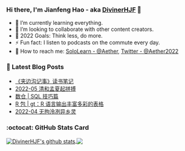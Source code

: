### Hi there, I'm Jianfeng Hao - aka [DivinerHJF](https://aetherhjf.netlify.app/) 👋

- 🌱 I’m currently learning everything.
- 👯 I’m looking to collaborate with other content creators.
- 🥅 2022 Goals: Think less, do more.
- ⚡ Fun fact: I listen to podcasts on the commute every day.
- 💌 How to reach me: [SoloLearn - @Aether](https://www.sololearn.com/Profile/17928857), [Twitter - @Aether2022](https://twitter.com/Aether2022)

### 📕 Latest Blog Posts
<!-- BLOG-POST-LIST:START -->
- [《夹边沟记事》读书笔记](https://aetherhjf.com/2022/10/%E5%A4%B9%E8%BE%B9%E6%B2%9F%E7%BA%AA%E4%BA%8B/)
- [2022-05 清和孟夏起拼搏](https://aetherhjf.com/2022/05/2022-05/)
- [数仓 | SQL 技巧篇](https://aetherhjf.com/2022/04/sql-tips/)
- [R 包 | gt：R 语言输出丰富多彩的表格](https://aetherhjf.com/2022/04/r-gt/)
- [2022-04 无拘泠冽异乡灵](https://aetherhjf.com/2022/04/2022-04/)
<!-- BLOG-POST-LIST:END -->

### :octocat: GitHub Stats Card
<!-- github-readme-stats start https://github.com/anuraghazra/github-readme-stats -->
<a href="https://github.com/DivinerHJF?tab=repositories">
  <!-- Change the `github-readme-stats.anuraghazra1.vercel.app` to `github-readme-stats.vercel.app`  -->
  <img align="center" src="https://github-readme-stats.anuraghazra1.vercel.app/api?username=DivinerHJF&show_icons=true&hide=contribs" alt="DivinerHJF's github stats" />
</a>
<a href="https://github.com/DivinerHJF?tab=repositories">
  <img align="center" src="https://github-readme-stats.anuraghazra1.vercel.app/api/top-langs/?username=DivinerHJF&layout=compact" />
</a>
<!-- github-readme-stats end -->
